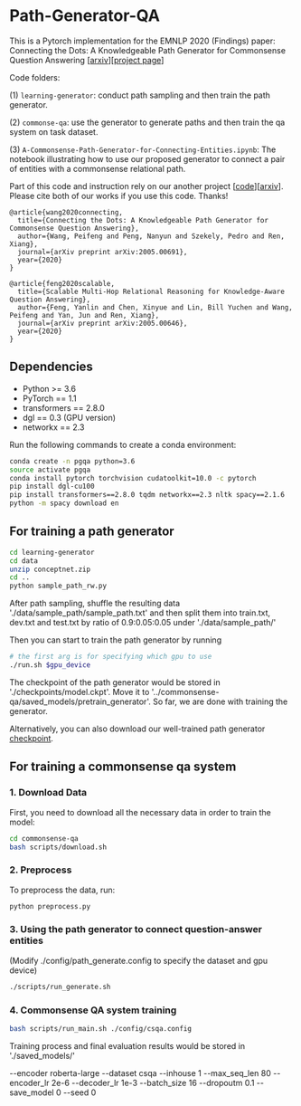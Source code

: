 # Path-Generator-QA 

This is a Pytorch implementation for the EMNLP 2020 (Findings) paper: 
Connecting the Dots: A Knowledgeable Path Generator for Commonsense Question Answering [[arxiv](https://arxiv.org/abs/2005.00691)][[project page](https://wangpf3.github.io/pathgen-project-page/)]

Code folders: 

(1) `learning-generator`: conduct path sampling and then train the path generator.

(2) `commonse-qa`: use the generator to generate paths and then train the qa system on task dataset.

(3) `A-Commonsense-Path-Generator-for-Connecting-Entities.ipynb`: The notebook illustrating how to use our proposed generator to connect a pair of entities
with a commonsense relational path. 

Part of this code and instruction rely on our another project [[code](https://github.com/INK-USC/MHGRN)][[arxiv](https://arxiv.org/abs/2005.00646)].  Please cite both of our works if you use this code. Thanks!
```
@article{wang2020connecting,
  title={Connecting the Dots: A Knowledgeable Path Generator for Commonsense Question Answering},
  author={Wang, Peifeng and Peng, Nanyun and Szekely, Pedro and Ren, Xiang},
  journal={arXiv preprint arXiv:2005.00691},
  year={2020}
}

@article{feng2020scalable,
  title={Scalable Multi-Hop Relational Reasoning for Knowledge-Aware Question Answering},
  author={Feng, Yanlin and Chen, Xinyue and Lin, Bill Yuchen and Wang, Peifeng and Yan, Jun and Ren, Xiang},
  journal={arXiv preprint arXiv:2005.00646},
  year={2020}
}
```

## Dependencies

- Python >= 3.6
- PyTorch == 1.1
- transformers == 2.8.0
- dgl == 0.3 (GPU version)
- networkx == 2.3

Run the following commands to create a conda environment:

```bash
conda create -n pgqa python=3.6
source activate pgqa
conda install pytorch torchvision cudatoolkit=10.0 -c pytorch
pip install dgl-cu100
pip install transformers==2.8.0 tqdm networkx==2.3 nltk spacy==2.1.6
python -m spacy download en
```

## For training a path generator
```bash
cd learning-generator
cd data
unzip conceptnet.zip
cd ..
python sample_path_rw.py
```

After path sampling, shuffle the resulting data './data/sample_path/sample_path.txt'
and then split them into train.txt, dev.txt and test.txt by ratio of 0.9:0.05:0.05 under './data/sample_path/'

Then you can start to train the path generator by running
```bash
# the first arg is for specifying which gpu to use
./run.sh $gpu_device
```

The checkpoint of the path generator would be stored in './checkpoints/model.ckpt'. 
Move it to '../commonsense-qa/saved_models/pretrain_generator'.
So far, we are done with training the generator.

Alternatively, you can also download our well-trained path generator [checkpoint](https://drive.google.com/file/d/1dQNxyiP4g4pdFQD6EPMQdzNow9sQevqD/view?usp=sharing).

## For training a commonsense qa system

### 1. Download Data

First, you need to download all the necessary data in order to train the model:

```bash
cd commonsense-qa
bash scripts/download.sh
```

### 2. Preprocess

To preprocess the data, run:

```bash
python preprocess.py
```

### 3. Using the path generator to connect question-answer entities 
(Modify ./config/path_generate.config to specify the dataset and gpu device)

```bash
./scripts/run_generate.sh
```

### 4. Commonsense QA system training
```bash
bash scripts/run_main.sh ./config/csqa.config
```
Training process and final evaluation results would be stored in './saved_models/'

--encoder roberta-large --dataset csqa --inhouse 1 --max_seq_len 80 --encoder_lr 2e-6 --decoder_lr 1e-3 --batch_size 16 --dropoutm 0.1 --save_model 0 --seed 0